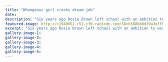 ```yaml
---
title: "Whanganui girl cracks dream job"
date: 
description: "Six years ago Rosie Brown left school with an ambition to work hard and become successful - the specifics were irrelevant. Now the former Whanganui High School student is cracking the big time..."
featured-image: http://c1940652.r52.cf0.rackcdn.com/58cb588bb8d39a3eff0047a7/Rosie-Brown-chron-17-March-2017.jpg
excerpt: "Six years ago Rosie Brown left school with an ambition to work hard and become successful - the specifics were irrelevant. Now the former Whanganui High School student is cracking the big time as the senior international officer at Deakin University in Melbourne."
gallery-image-1: 
gallery-image-2: 
gallery-image-3: 
gallery-image-4: 
gallery-image-5: 
---
```

